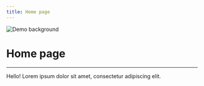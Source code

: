 ```yaml
---
title: Home page
---
```


![Demo background](../../assets/demo-image-3.png)

# Home page

***

Hello! Lorem ipsum dolor sit amet, consectetur adipiscing elit.